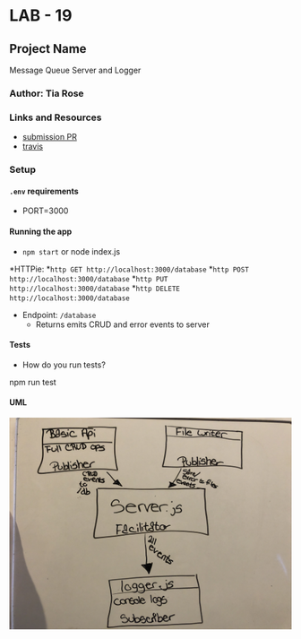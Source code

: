 # LAB - 19

## Project Name
Message Queue Server and Logger

### Author: Tia Rose

### Links and Resources
* [submission PR](https://github.com/tia-rose-401-advanced-javascript/Lab-19-basic-api/pull/1)
* [travis](https://www.travis-ci.com/tia-rose-401-advanced-javascript/Lab-19-basic-api)

### Setup
#### `.env` requirements
* PORT=3000


#### Running the app
* `npm start` or node index.js

*HTTPie:
*`http GET http://localhost:3000/database`
*`http POST http://localhost:3000/database`
*`http PUT http://localhost:3000/database`
*`http DELETE http://localhost:3000/database`

* Endpoint: `/database`
  * Returns emits CRUD and error events to server
  
#### Tests
* How do you run tests?

npm run test


#### UML
![UML Lab 19](./assets/UML-19.JPG)